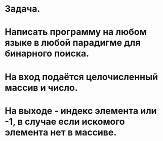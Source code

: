 # Задача.
# Написать программу на любом языке в любой парадигме для бинарного поиска.
# На вход подаётся целочисленный массив и число.
# На выходе - индекс элемента или -1, в случае если искомого элемента нет в массиве.
